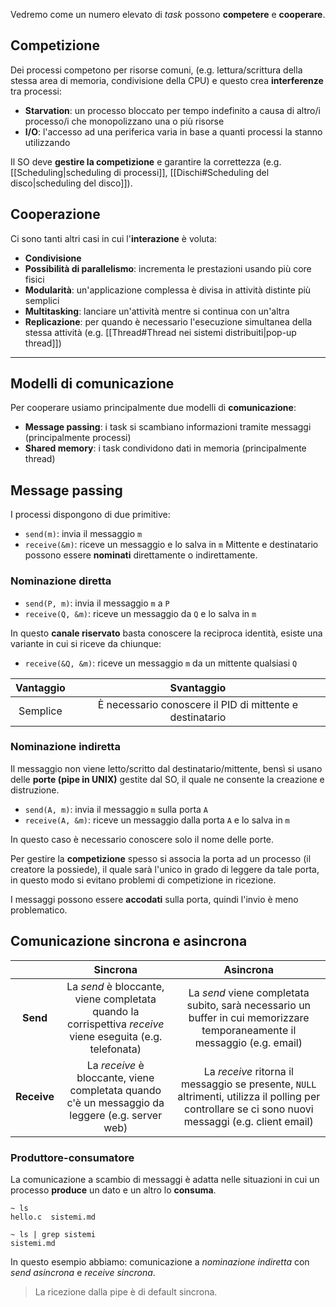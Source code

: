 Vedremo come un numero elevato di _task_ possono **competere** e **cooperare**.
## Competizione
Dei processi competono per risorse comuni, (e.g. lettura/scrittura della stessa area di memoria, condivisione della CPU) e questo crea **interferenze** tra processi:
- **Starvation**: un processo bloccato per tempo indefinito a causa di altro/i processo/i che monopolizzano una o più risorse
- **I/O**: l'accesso ad una periferica varia in base a quanti processi la stanno utilizzando

Il SO deve **gestire la competizione** e garantire la correttezza (e.g. [[Scheduling|scheduling di processi]], [[Dischi#Scheduling del disco|scheduling del disco]]).
## Cooperazione
Ci sono tanti altri casi in cui l'**interazione** è voluta:
- **Condivisione**
- **Possibilità di parallelismo**: incrementa le prestazioni usando più core fisici
- **Modularità**: un'applicazione complessa è divisa in attività distinte più semplici
- **Multitasking**: lanciare un'attività mentre si continua con un'altra
- **Replicazione**: per quando è necessario l'esecuzione simultanea della stessa attività (e.g. [[Thread#Thread nei sistemi distribuiti|pop-up thread]])
---
## Modelli di comunicazione
Per cooperare usiamo principalmente due modelli di **comunicazione**:
- **Message passing**: i task si scambiano informazioni tramite messaggi (principalmente processi)
- **Shared memory**: i task condividono dati in memoria (principalmente thread)

## Message passing
I processi dispongono di due primitive:
- `send(m)`: invia il messaggio `m`
- `receive(&m)`: riceve un messaggio e lo salva in `m`
Mittente e destinatario possono essere **nominati** direttamente o indirettamente.

### Nominazione diretta
- `send(P, m)`: invia il messaggio `m` a `P`
- `receive(Q, &m)`: riceve un messaggio da `Q` e lo salva in `m`

In questo **canale riservato** basta conoscere la reciproca identità, esiste una variante in cui si riceve da chiunque:
- `receive(&Q, &m)`: riceve un messaggio `m` da un mittente qualsiasi `Q`

| **Vantaggio** |                    **Svantaggio**                     |
|:------------:|:----------------------------------------------------:|
|   Semplice   | È necessario conoscere il PID di mittente e destinatario |
### Nominazione indiretta
Il messaggio non viene letto/scritto dal destinatario/mittente, bensì si usano delle **porte (pipe in UNIX)** gestite dal SO, il quale ne consente la creazione e distruzione.
- `send(A, m)`: invia il messaggio `m` sulla porta `A`
- `receive(A, &m)`: riceve un messaggio dalla porta `A` e lo salva in `m`

In questo caso è necessario conoscere solo il nome delle porte.

Per gestire la **competizione** spesso si associa la porta ad un processo (il creatore la possiede), il quale sarà l'unico in grado di leggere da tale porta, in questo modo si evitano problemi di competizione in ricezione.

I messaggi possono essere **accodati** sulla porta, quindi l'invio è meno problematico.

## Comunicazione sincrona e asincrona

|             |                                                **Sincrona**                                                |                                                                    **Asincrona**                                                                    |
|:-----------:|:----------------------------------------------------------------------------------------------------------:|:---------------------------------------------------------------------------------------------------------------------------------------------------:|
|  **Send**   | La _send_ è bloccante, viene completata quando la corrispettiva _receive_ viene eseguita (e.g. telefonata) |              La _send_ viene completata subito, sarà necessario un buffer in cui memorizzare temporaneamente il messaggio (e.g. email)              |
| **Receive** |      La _receive_ è bloccante, viene completata quando c'è un messaggio da leggere (e.g. server web)       | La _receive_ ritorna il messaggio se presente, `NULL` altrimenti, utilizza il polling per controllare se ci sono nuovi messaggi (e.g. client email) |

### Produttore-consumatore
La comunicazione a scambio di messaggi è adatta nelle situazioni in cui un processo **produce** un dato e un altro lo **consuma**.

```shell
~ ls
hello.c  sistemi.md

~ ls | grep sistemi
sistemi.md
```

In questo esempio abbiamo: comunicazione a _nominazione indiretta_ con _send asincrona_ e _receive sincrona_.

>La ricezione dalla pipe è di default sincrona.
